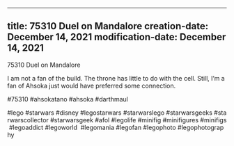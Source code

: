 ----
title: 75310 Duel on Mandalore
creation-date: December 14, 2021
modification-date: December 14, 2021
----

75310 Duel on Mandalore

I am not a fan of the build. The throne has little to do with the cell. Still, I’m a fan of Ahsoka just would have preferred some connection.

#75310 #ahsokatano #ahsoka #darthmaul

#lego #starwars #disney #legostarwars #starwarslego #starwarsgeeks #starwarscollector #starwarsgeek #afol #legolife #minifig #minifigures #minifigs #legoaddict #legoworld  #legomania #legofan #legophoto #legophotography

